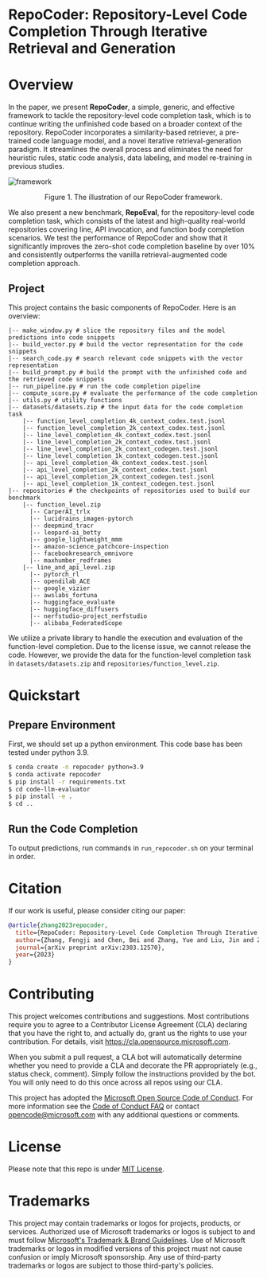# RepoCoder: Repository-Level Code Completion Through Iterative Retrieval and Generation

# Overview

In the paper, we present **RepoCoder**, a simple, generic, and effective framework to tackle the repository-level code completion task, which is to continue writing the unfinished code based on a broader context of the repository. RepoCoder incorporates a similarity-based retriever, a pre-trained code language model, and a novel iterative retrieval-generation paradigm. It streamlines the overall process and eliminates the need for heuristic rules, static code analysis, data labeling, and model re-training in previous studies. 

![framework](./figs/framework.png)
<center>
Figure 1. The illustration of our RepoCoder framework.
</center>

We also present a new benchmark, **RepoEval**, for the repository-level code completion task, which consists of the latest and high-quality real-world repositories covering line, API invocation, and function body completion scenarios. We test the performance of RepoCoder and show that it significantly improves the zero-shot code completion baseline by over 10% and consistently outperforms the vanilla retrieval-augmented code completion approach.

## Project

This project contains the basic components of RepoCoder. Here is an overview:

```shell
|-- make_window.py # slice the repository files and the model predictions into code snippets
|-- build_vector.py # build the vector representation for the code snippets
|-- search_code.py # search relevant code snippets with the vector representation
|-- build_prompt.py # build the prompt with the unfinished code and the retrieved code snippets
|-- run_pipeline.py # run the code completion pipeline
|-- compute_score.py # evaluate the performance of the code completion
|-- utils.py # utility functions
|-- datasets/datasets.zip # the input data for the code completion task
    |-- function_level_completion_4k_context_codex.test.jsonl
    |-- function_level_completion_2k_context_codex.test.jsonl
    |-- line_level_completion_4k_context_codex.test.jsonl
    |-- line_level_completion_2k_context_codex.test.jsonl
    |-- line_level_completion_2k_context_codegen.test.jsonl
    |-- line_level_completion_1k_context_codegen.test.jsonl
    |-- api_level_completion_4k_context_codex.test.jsonl
    |-- api_level_completion_2k_context_codex.test.jsonl
    |-- api_level_completion_2k_context_codegen.test.jsonl
    |-- api_level_completion_1k_context_codegen.test.jsonl
|-- repositories # the checkpoints of repositories used to build our benchmark
    |-- function_level.zip 
      |-- CarperAI_trlx
      |-- lucidrains_imagen-pytorch
      |-- deepmind_tracr
      |-- leopard-ai_betty
      |-- google_lightweight_mmm
      |-- amazon-science_patchcore-inspection
      |-- facebookresearch_omnivore
      |-- maxhumber_redframes
    |-- line_and_api_level.zip
      |-- pytorch_rl
      |-- opendilab_ACE
      |-- google_vizier
      |-- awslabs_fortuna
      |-- huggingface_evaluate
      |-- huggingface_diffusers
      |-- nerfstudio-project_nerfstudio
      |-- alibaba_FederatedScope
```

We utilize a private library to handle the execution and evaluation of the function-level completion. Due to the license issue, we cannot release the code. However, we provide the data for the function-level completion task in `datasets/datasets.zip` and `repositories/function_level.zip`.

# Quickstart

## Prepare Environment
First, we should set up a python environment. This code base has been tested under python 3.9.

```bash
$ conda create -n repocoder python=3.9
$ conda activate repocoder
$ pip install -r requirements.txt
$ cd code-llm-evaluator
$ pip install -e .
$ cd ..
```

## Run the Code Completion
To output predictions, run commands in `run_repocoder.sh` on your terminal in order.

# Citation

If our work is useful, please consider citing our paper:

```bibtex
@article{zhang2023repocoder,
  title={RepoCoder: Repository-Level Code Completion Through Iterative Retrieval and Generation},
  author={Zhang, Fengji and Chen, Bei and Zhang, Yue and Liu, Jin and Zan, Daoguang and Mao, Yi and Lou, Jian-Guang and Chen, Weizhu},
  journal={arXiv preprint arXiv:2303.12570},
  year={2023}
}
```

# Contributing

This project welcomes contributions and suggestions.  Most contributions require you to agree to a
Contributor License Agreement (CLA) declaring that you have the right to, and actually do, grant us
the rights to use your contribution. For details, visit https://cla.opensource.microsoft.com.

When you submit a pull request, a CLA bot will automatically determine whether you need to provide
a CLA and decorate the PR appropriately (e.g., status check, comment). Simply follow the instructions
provided by the bot. You will only need to do this once across all repos using our CLA.

This project has adopted the [Microsoft Open Source Code of Conduct](https://opensource.microsoft.com/codeofconduct/).
For more information see the [Code of Conduct FAQ](https://opensource.microsoft.com/codeofconduct/faq/) or
contact [opencode@microsoft.com](mailto:opencode@microsoft.com) with any additional questions or comments.

# License

Please note that this repo is under [MIT License](LICENSE).

# Trademarks

This project may contain trademarks or logos for projects, products, or services. Authorized use of Microsoft 
trademarks or logos is subject to and must follow 
[Microsoft's Trademark & Brand Guidelines](https://www.microsoft.com/en-us/legal/intellectualproperty/trademarks/usage/general).
Use of Microsoft trademarks or logos in modified versions of this project must not cause confusion or imply Microsoft sponsorship.
Any use of third-party trademarks or logos are subject to those third-party's policies.
